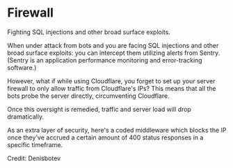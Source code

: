 # Firewall
Fighting SQL injections and other broad surface exploits.


When under attack from bots and you are facing SQL injections and other broad surface exploits: you can intercept them utilizing alerts from Sentry. (Sentry is an application performance monitoring and error-tracking software.)

However, what if while using Cloudflare, you forget to set up your server firewall to only allow traffic from Cloudflare's IPs? This means that all the bots probe the server directly, circumventing Cloudflare.

Once this oversight is remedied, traffic and server load will drop dramatically.

As an extra layer of security, here's a coded middleware which blocks the IP once they've accrued a certain amount of 400 status responses in a specific timeframe.

Credit: Denisbotev
